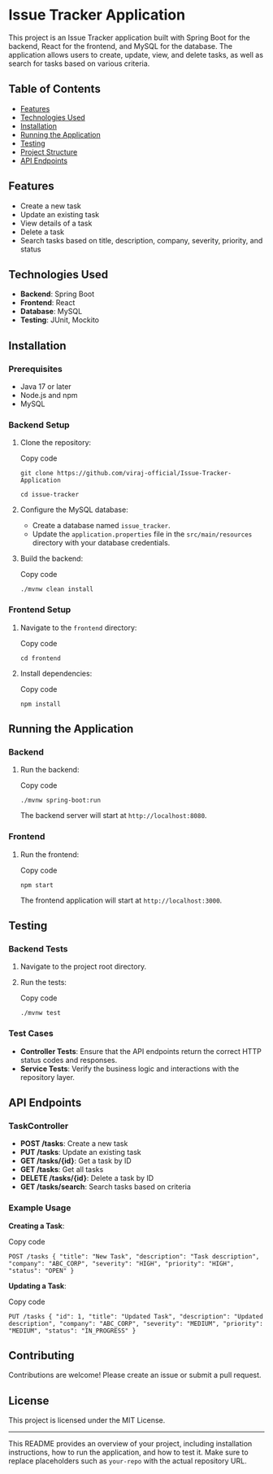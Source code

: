﻿
# Issue Tracker Application

This project is an Issue Tracker application built with Spring Boot for the backend, React for the frontend, and MySQL for the database. The application allows users to create, update, view, and delete tasks, as well as search for tasks based on various criteria.

## Table of Contents

-   [Features](#features)
-   [Technologies Used](#technologies-used)
-   [Installation](#installation)
-   [Running the Application](#running-the-application)
-   [Testing](#testing)
-   [Project Structure](#project-structure)
-   [API Endpoints](#api-endpoints)

## Features

-   Create a new task
-   Update an existing task
-   View details of a task
-   Delete a task
-   Search tasks based on title, description, company, severity, priority, and status

## Technologies Used

-   **Backend**: Spring Boot
-   **Frontend**: React
-   **Database**: MySQL
-   **Testing**: JUnit, Mockito

## Installation

### Prerequisites

-   Java 17 or later
-   Node.js and npm
-   MySQL

### Backend Setup

1.  Clone the repository:
    
    
    Copy code
    
    `git clone https://github.com/viraj-official/Issue-Tracker-Application` 
    
	`cd issue-tracker`
    
2.  Configure the MySQL database:
    
    -   Create a database named `issue_tracker`.
    -   Update the `application.properties` file in the `src/main/resources` directory with your database credentials.
3.  Build the backend:
    
    Copy code
    
    `./mvnw clean install` 
    

### Frontend Setup

1.  Navigate to the `frontend` directory:
    
    
    Copy code
    
    `cd frontend` 
    
2.  Install dependencies:
    
    Copy code
    
    `npm install` 
    

## Running the Application

### Backend

1.  Run the backend:
    
    Copy code
    
    `./mvnw spring-boot:run` 
    
    The backend server will start at `http://localhost:8080`.
    

### Frontend

1.  Run the frontend:
    
    Copy code
    
    `npm start` 
    
    The frontend application will start at `http://localhost:3000`.
    

## Testing

### Backend Tests

1.  Navigate to the project root directory.
2.  Run the tests:
    
    Copy code
    
    `./mvnw test` 
    

### Test Cases

-   **Controller Tests**: Ensure that the API endpoints return the correct HTTP status codes and responses.
-   **Service Tests**: Verify the business logic and interactions with the repository layer.


## API Endpoints

### TaskController

-   **POST /tasks**: Create a new task
-   **PUT /tasks**: Update an existing task
-   **GET /tasks/{id}**: Get a task by ID
-   **GET /tasks**: Get all tasks
-   **DELETE /tasks/{id}**: Delete a task by ID
-   **GET /tasks/search**: Search tasks based on criteria

### Example Usage

**Creating a Task**:

Copy code

`POST /tasks
{
  "title": "New Task",
  "description": "Task description",
  "company": "ABC_CORP",
  "severity": "HIGH",
  "priority": "HIGH",
  "status": "OPEN"
}` 

**Updating a Task**:

Copy code

`PUT /tasks
{
  "id": 1,
  "title": "Updated Task",
  "description": "Updated description",
  "company": "ABC_CORP",
  "severity": "MEDIUM",
  "priority": "MEDIUM",
  "status": "IN_PROGRESS"
}` 

## Contributing

Contributions are welcome! Please create an issue or submit a pull request.

## License

This project is licensed under the MIT License.

----------

This README provides an overview of your project, including installation instructions, how to run the application, and how to test it. Make sure to replace placeholders such as `your-repo` with the actual repository URL.
